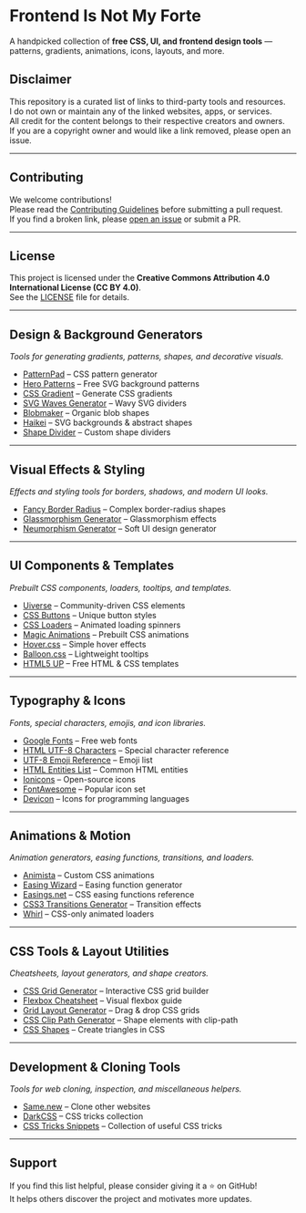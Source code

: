 # Frontend Is Not My Forte
A handpicked collection of **free CSS, UI, and frontend design tools** — patterns, gradients, animations, icons, layouts, and more.

## Disclaimer
This repository is a curated list of links to third-party tools and resources.  
I do not own or maintain any of the linked websites, apps, or services.  
All credit for the content belongs to their respective creators and owners.  
If you are a copyright owner and would like a link removed, please open an issue.

---

## Contributing
We welcome contributions!  
Please read the [Contributing Guidelines](CONTRIBUTING.md) before submitting a pull request.  
If you find a broken link, please [open an issue](../../issues) or submit a PR.

---

## License
This project is licensed under the **Creative Commons Attribution 4.0 International License (CC BY 4.0)**.  
See the [LICENSE](LICENSE) file for details.

---

## Design & Background Generators
*Tools for generating gradients, patterns, shapes, and decorative visuals.*  
- [PatternPad](https://patternpad.com/) – CSS pattern generator  
- [Hero Patterns](https://www.heropatterns.com/) – Free SVG background patterns  
- [CSS Gradient](https://cssgradient.io/) – Generate CSS gradients  
- [SVG Waves Generator](https://getwaves.io/) – Wavy SVG dividers  
- [Blobmaker](https://www.blobmaker.app/) – Organic blob shapes  
- [Haikei](https://app.haikei.app/) – SVG backgrounds & abstract shapes  
- [Shape Divider](https://www.shapedivider.app/) – Custom shape dividers  

---

## Visual Effects & Styling
*Effects and styling tools for borders, shadows, and modern UI looks.*  
- [Fancy Border Radius](https://9elements.github.io/fancy-border-radius/) – Complex border-radius shapes  
- [Glassmorphism Generator](https://hype4.academy/tools/glassmorphism-generator) – Glassmorphism effects  
- [Neumorphism Generator](https://neumorphism.io/) – Soft UI design generator  

---

## UI Components & Templates
*Prebuilt CSS components, loaders, tooltips, and templates.*  
- [Uiverse](https://uiverse.io/) – Community-driven CSS elements  
- [CSS Buttons](https://cssbuttons.io/) – Unique button styles  
- [CSS Loaders](https://cssloaders.github.io/) – Animated loading spinners  
- [Magic Animations](https://www.minimamente.com/project/magic/) – Prebuilt CSS animations  
- [Hover.css](https://ianlunn.github.io/Hover/) – Simple hover effects  
- [Balloon.css](https://kazzkiq.github.io/balloon.css/) – Lightweight tooltips  
- [HTML5 UP](https://html5up.net/) – Free HTML & CSS templates  

---

## Typography & Icons
*Fonts, special characters, emojis, and icon libraries.*  
- [Google Fonts](https://fonts.google.com/) – Free web fonts  
- [HTML UTF-8 Characters](https://www.w3schools.com/charsets/ref_utf_basic_latin.asp) – Special character reference  
- [UTF-8 Emoji Reference](https://www.w3schools.com/charsets/ref_emoji_smileys.asp) – Emoji list  
- [HTML Entities List](https://www.w3schools.com/charsets/ref_html_entities_a.asp) – Common HTML entities  
- [Ionicons](https://ionic.io/ionicons) – Open-source icons  
- [FontAwesome](https://fontawesome.com/) – Popular icon set  
- [Devicon](https://devicon.dev/) – Icons for programming languages  

---

## Animations & Motion
*Animation generators, easing functions, transitions, and loaders.*  
- [Animista](https://animista.net/) – Custom CSS animations  
- [Easing Wizard](https://easingwizard.com/) – Easing function generator  
- [Easings.net](https://easings.net/) – CSS easing functions reference  
- [CSS3 Transitions Generator](https://www.css3maker.com/css3-transition.html) – Transition effects  
- [Whirl](https://whirl.netlify.app/) – CSS-only animated loaders  

---

## CSS Tools & Layout Utilities
*Cheatsheets, layout generators, and shape creators.*  
- [CSS Grid Generator](https://cssgrid-generator.netlify.app/) – Interactive CSS grid builder  
- [Flexbox Cheatsheet](https://flexbox.malven.co/) – Visual flexbox guide  
- [Grid Layout Generator](https://layout.bradwoods.io/) – Drag & drop CSS grids  
- [CSS Clip Path Generator](https://bennettfeely.com/clippy/) – Shape elements with clip-path  
- [CSS Shapes](https://css-tricks.com/the-shapes-of-css/) – Create triangles in CSS  

---

## Development & Cloning Tools
*Tools for web cloning, inspection, and miscellaneous helpers.*  
- [Same.new](https://same.new/) – Clone other websites  
- [DarkCSS](https://darkcssweb.com/) – CSS tricks collection
- [CSS Tricks Snippets](https://css-tricks.com/snippets/css/) – Collection of useful CSS tricks

---

##  Support
If you find this list helpful, please consider giving it a ⭐ on GitHub!  
It helps others discover the project and motivates more updates.

